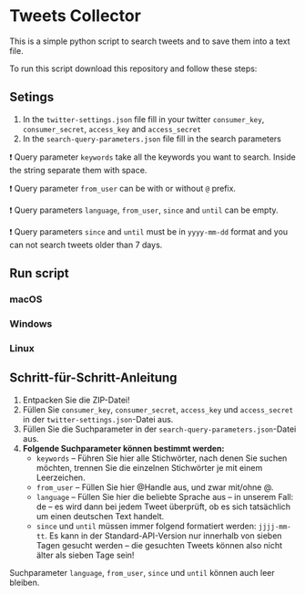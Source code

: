 # Tweets Collector

This is a simple python script to search tweets and to save them into a text file.

To run this script download this repository and follow these steps:

## Setings

1. In the `twitter-settings.json` file fill in your twitter `consumer_key`, `consumer_secret`, `access_key` and `access_secret`
2. In the `search-query-parameters.json` file fill in the search parameters

❗️ Query parameter `keywords` take all the keywords you want to search. Inside the string separate them with space.

❗️ Query parameter `from_user` can be with or without `@` prefix.

❗️ Query parameters `language`, `from_user`, `since` and `until` can be empty.

❗️ Query parameters `since` and `until` must be in `yyyy-mm-dd` format and you can not search tweets older than 7 days.

## Run script

### macOS

### Windows

### Linux

## Schritt-für-Schritt-Anleitung
1. Entpacken Sie die ZIP-Datei!
2. Füllen Sie `consumer_key`, `consumer_secret`, `access_key` und `access_secret` in der `twitter-settings.json`-Datei aus.
3. Füllen Sie die Suchparameter in der `search-query-parameters.json`-Datei aus.
4. **Folgende Suchparameter können bestimmt werden:**
    - `keywords` – Führen Sie hier alle Stichwörter, nach denen Sie suchen möchten, trennen Sie die einzelnen Stichwörter je mit einem Leerzeichen.
    - `from_user` – Füllen Sie hier @Handle aus, und zwar mit/ohne @.
    - `language` – Füllen Sie hier die beliebte Sprache aus – in unserem Fall: de – es wird dann bei jedem Tweet überprüft, ob es sich tatsächlich um einen deutschen Text handelt.
    - `since` und `until` müssen immer folgend formatiert werden: `jjjj-mm-tt`. Es kann in der Standard-API-Version nur innerhalb von sieben Tagen gesucht werden – die gesuchten Tweets können also nicht älter als sieben Tage sein!

Suchparameter `language`, `from_user`, `since` und `until` können auch leer bleiben.
